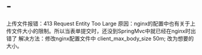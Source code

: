 # -
上传文件报错：413 Request Entity Too Large
原因：nginx的配置中也有关于上传文件大小的限制。所以当表单提交时，还没到SpringMvc中就已经在nginx时出错了
解决方法：修改nginx配置文件中  client_max_body_size 50m; 改为想要的大小。
